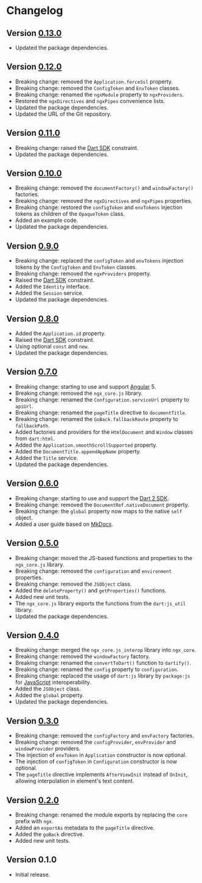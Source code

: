 # Changelog

## Version [0.13.0](https://github.com/cedx/ngx-core.dart/compare/v0.12.0...v0.13.0)
- Updated the package dependencies.

## Version [0.12.0](https://github.com/cedx/ngx-core.dart/compare/v0.11.0...v0.12.0)
- Breaking change: removed the `Application.forceSsl` property.
- Breaking change: removed the `ConfigToken` and `EnvToken` classes.
- Breaking change: renamed the `ngxModule` property to `ngxProviders`.
- Restored the `ngxDirectives` and `ngxPipes` convenience lists.
- Updated the package dependencies.
- Updated the URL of the Git repository.

## Version [0.11.0](https://github.com/cedx/ngx-core.dart/compare/v0.10.0...v0.11.0)
- Breaking change: raised the [Dart SDK](https://www.dartlang.org/tools/sdk) constraint.
- Updated the package dependencies.

## Version [0.10.0](https://github.com/cedx/ngx-core.dart/compare/v0.9.0...v0.10.0)
- Breaking change: removed the `documentFactory()` and `windowFactory()` factories.
- Breaking change: removed the `ngxDirectives` and `ngxPipes` properties.
- Breaking change: restored the `configToken` and `envTokens` injection tokens as children of the `OpaqueToken` class.
- Added an example code.
- Updated the package dependencies.

## Version [0.9.0](https://github.com/cedx/ngx-core.dart/compare/v0.8.0...v0.9.0)
- Breaking change: replaced the `configToken` and `envTokens` injection tokens by the `ConfigToken` and `EnvToken` classes.
- Breaking change: removed the `ngxProviders` property.
- Raised the [Dart SDK](https://www.dartlang.org/tools/sdk) constraint.
- Added the `Identity` interface.
- Added the `Session` service.
- Updated the package dependencies.

## Version [0.8.0](https://github.com/cedx/ngx-core.dart/compare/v0.7.0...v0.8.0)
- Added the `Application.id` property.
- Raised the [Dart SDK](https://www.dartlang.org/tools/sdk) constraint.
- Using optional `const` and `new`.
- Updated the package dependencies.

## Version [0.7.0](https://github.com/cedx/ngx-core.dart/compare/v0.6.0...v0.7.0)
- Breaking change: starting to use and support [Angular](https://webdev.dartlang.org/angular) 5.
- Breaking change: removed the `ngx_core.js` library.
- Breaking change: renamed the `Configuration.serviceUrl` property to `apiUrl`.
- Breaking change: renamed the `pageTitle` directive to `documentTitle`.
- Breaking change: renamed the `GoBack.fallbackRoute` property to `fallbackPath`.
- Added factories and providers for the `HtmlDocument` and `Window` classes from `dart:html`.
- Added the `Application.smoothScrollSupported` property.
- Added the `DocumentTitle.appendAppName` property.
- Added the `Title` service.
- Updated the package dependencies.

## Version [0.6.0](https://github.com/cedx/ngx-core.dart/compare/v0.5.0...v0.6.0)
- Breaking change: starting to use and support the [Dart 2 SDK](https://www.dartlang.org/tools/sdk).
- Breaking change: removed the `DocumentRef.nativeDocument` property.
- Breaking change: the `global` property now maps to the native `self` object.
- Added a user guide based on [MkDocs](http://www.mkdocs.org).

## Version [0.5.0](https://github.com/cedx/ngx-core.dart/compare/v0.4.0...v0.5.0)
- Breaking change: moved the JS-based functions and properties to the `ngx_core.js` library.
- Breaking change: removed the `configuration` and `environment` properties.
- Breaking change: removed the `JSObject` class.
- Added the `deleteProperty()` and `getProperties()` functions.
- Added new unit tests.
- The `ngx_core.js` library exports the functions from the `dart:js_util` library.
- Updated the package dependencies.

## Version [0.4.0](https://github.com/cedx/ngx-core.dart/compare/v0.3.0...v0.4.0)
- Breaking change: merged the `ngx_core.js_interop` library into `ngx_core`.
- Breaking change: removed the `windowFactory` factory.
- Breaking change: renamed the `convertToDart()` function to `dartify()`.
- Breaking change: renamed the `config` property to `configuration`.
- Breaking change: replaced the usage of `dart:js` library by `package:js` for [JavaScript](https://developer.mozilla.org/en-US/docs/Web/JavaScript) interoperability.
- Added the `JSObject` class.
- Added the `global` property.
- Updated the package dependencies.

## Version [0.3.0](https://github.com/cedx/ngx-core.dart/compare/v0.2.0...v0.3.0)
- Breaking change: removed the `configFactory` and `envFactory` factories.
- Breaking change: removed the `configProvider`, `envProvider` and `windowProvider` providers.
- The injection of `envToken` in `Application` constructor is now optional.
- The injection of `configToken` in `Configuration` constructor is now optional.
- The `pageTitle` directive implements `AfterViewInit` instead of `OnInit`, allowing interpolation in element's text content.

## Version [0.2.0](https://github.com/cedx/ngx-core.dart/compare/v0.1.0...v0.2.0)
- Breaking change: renamed the module exports by replacing the `core` prefix with `ngx`.
- Added an `exportAs` metadata to the `pageTitle` directive.
- Added the `goBack` directive.
- Added new unit tests.

## Version 0.1.0
- Initial release.
